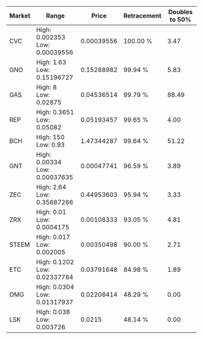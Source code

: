 | Market | Range | Price| Retracement | Doubles to 50% |
| --- | --- | --- | --- | --- |
| CVC | High: 0.002353<br />Low: 0.00039556 | 0.00039556 | 100.00 % | 3.47 |
| GNO | High: 1.63<br />Low: 0.15196727 | 0.15288982 | 99.94 % | 5.83 |
| GAS | High: 8<br />Low: 0.02875 | 0.04536514 | 99.79 % | 88.49 |
| REP | High: 0.3651<br />Low: 0.05082 | 0.05193457 | 99.65 % | 4.00 |
| BCH | High: 150<br />Low: 0.93 | 1.47344287 | 99.64 % | 51.22 |
| GNT | High: 0.00334<br />Low: 0.00037635 | 0.00047741 | 96.59 % | 3.89 |
| ZEC | High: 2.64<br />Low: 0.35687266 | 0.44953603 | 95.94 % | 3.33 |
| ZRX | High: 0.01<br />Low: 0.0004175 | 0.00108333 | 93.05 % | 4.81 |
| STEEM | High: 0.017<br />Low: 0.002005 | 0.00350498 | 90.00 % | 2.71 |
| ETC | High: 0.1202<br />Low: 0.02337784 | 0.03791648 | 84.98 % | 1.89 |
| OMG | High: 0.0304<br />Low: 0.01317937 | 0.02208414 | 48.29 % | 0.00 |
| LSK | High: 0.038<br />Low: 0.003726 | 0.0215 | 48.14 % | 0.00 |
